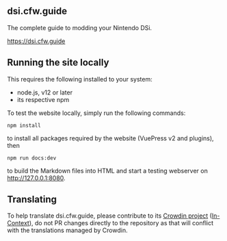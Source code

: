 ## dsi.cfw.guide
The complete guide to modding your Nintendo DSi. 

https://dsi.cfw.guide

## Running the site locally

This requires the following installed to your system:
- node.js, v12 or later
- its respective npm

To test the website locally, simply run the following commands:
```
npm install
```
to install all packages required by the website (VuePress v2 and plugins), then
```
npm run docs:dev
```
to build the Markdown files into HTML and start a testing webserver on http://127.0.0.1:8080.

## Translating

To help translate dsi.cfw.guide, please contribute to its [Crowdin project](https://crowdin.com/project/dsi-guide) ([In-Context](https://dsi.cfw.guide/translate/)), do not PR changes directly to the repository as that will conflict with the translations managed by Crowdin.
